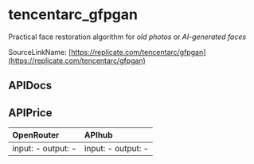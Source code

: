 # tencentarc_gfpgan

Practical face restoration algorithm for *old photos* or *AI-generated faces*

SourceLinkName: [https://replicate.com/tencentarc/gfpgan](https://replicate.com/tencentarc/gfpgan)

## APIDocs



## APIPrice

| OpenRouter | APIhub |
|:---|:---|
| input: - output: - | input: - output: - |
